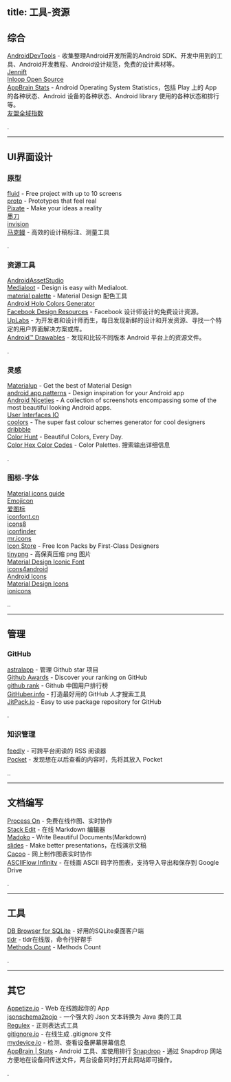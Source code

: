 title: 工具-资源
---

## 综合   

[AndroidDevTools](http://www.androiddevtools.cn/) - 收集整理Android开发所需的Android SDK、开发中用到的工具、Android开发教程、Android设计规范，免费的设计素材等。        
[Jennift](http://jennift.com/)       
[Inloop Open Source](http://inloop.github.io/)   
[AppBrain Stats](http://www.appbrain.com/stats/) -  Android Operating System Statistics，包括 Play 上的 App 的各种状态、Android 设备的各种状态、Android library 使用的各种状态和排行等。    
[友盟全域指数](http://www.umindex.com/devices/android_resolutions)     

.

----------------------------------------

## UI界面设计

### 原型

[fluid](https://www.fluidui.com/) - Free project with up to 10 screens    
[proto](https://proto.io/) - Prototypes that feel real     
[Pixate](http://www.pixate.com/) - Make your ideas a reality    
[墨刀](https://modao.cc/)   
[invision](http://www.invisionapp.com/)   
[马克鳗](http://www.getmarkman.com/) - 高效的设计稿标注、测量工具     

.

### 资源工具   

[AndroidAssetStudio](http://romannurik.github.io/AndroidAssetStudio/)    
[Medialoot](http://medialoot.com/) - Design is easy with Medialoot.   
[material palette](http://www.materialpalette.com/) - Material Design 配色工具    
[Android Holo Colors Generator](http://android-holo-colors.com/)  
[Facebook Design Resources](http://facebook.github.io/design/) -  Facebook 设计师设计的免费设计资源。   
[UpLabs](http://www.uplabs.com/) - 为开发者和设计师而生，每日发现新鲜的设计和开发资源、寻找一个特定的用户界面解决方案或库。   
[Android™ Drawables](http://androiddrawables.com/) - 发现和比较不同版本 Android 平台上的资源文件。    

.

### 灵感 

[Materialup](http://www.materialup.com/) - Get the best of Material Design   
[android app patterns](http://www.android-app-patterns.com/) - Design inspiration for your Android app   
[Android Niceties](http://androidniceties.tumblr.com/) - A collection of screenshots encompassing some of the most beautiful looking Android apps.    
[User Interfaces IO](http://userinterfaces.io/)   
[coolors](http://coolors.co/) - The super  fast colour schemes generator for cool designers   
[dribbble](https://dribbble.com/)    
[Color Hunt](http://colorhunt.co/) - Beautiful Colors, Every Day.       
[Color Hex Color Codes](http://www.color-hex.com/) - Color Palettes. 搜索输出详细信息    

.

### 图标-字体 
  
[Material icons guide](http://google.github.io/material-design-icons/)   
[Emojicon](http://rockerhieu.github.io/emojicon/)   
[爱图标](http://www.iconpng.com/)   
[iconfont.cn](http://www.iconfont.cn/)   
[icons8](https://icons8.com/)   
[iconfinder](https://www.iconfinder.com/)   
[mr.icons](http://mricons.com/)   
[Icon Store](http://iconstore.co/) - Free Icon Packs by First-Class Designers   
[tinypng](https://tinypng.com/) - 高保真压缩 png 图片   
[Material Design Iconic Font](http://zavoloklom.github.io/material-design-iconic-font/index.html)    
[icons4android](http://www.icons4android.com/)    
[Android Icons](http://www.androidicons.com/)   
[Material Design Icons](https://materialdesignicons.com/)     
[ionicons](http://ionicons.com/)     

..

----------------------------------------


## 管理

### GitHub   

[astralapp](https://app.astralapp.com/dashboard) - 管理 Github star 项目   
[Github Awards](http://github-awards.com/) - Discover your ranking on GitHub    
[github rank](http://githubrank.com/) - Github 中国用户排行榜   
[GitHuber.info](http://githuber.info/) - 打造最好用的 GitHub 人才搜索工具    
[JitPack.io](https://jitpack.io/) - Easy to use package repository for GitHub      

.

### 知识管理

[feedly](https://feedly.com/) - 可跨平台阅读的 RSS 阅读器   
[Pocket](https://getpocket.com/) - 发现想在以后查看的内容时，先将其放入 Pocket    

..

----------------------------------------

## 文档编写   

[Process On](https://www.processon.com/) - 免费在线作图、实时协作    
[Stack Edit](https://stackedit.io/editor) - 在线 Markdown 编辑器   
[Madoko](https://www.madoko.net/) - Write Beautiful Documents(Markdown)   
[slides](https://slides.com/) - Make better presentations，在线演示文稿     
[Cacoo](https://cacoo.com/) - 网上制作图表实时协作   
[ASCIIFlow Infinity](http://asciiflow.com/) - 在线画 ASCII 码字符图表，支持导入导出和保存到 Google Drive  

.

----------------------------------------

## 工具

[DB Browser for SQLite](http://sqlitebrowser.org/) - 好用的SQLite桌面客户端   
[tldr](http://www.ostera.io/tldr.jsx/) - tldr在线版，命令行好帮手  
[Methods Count](http://www.methodscount.com/)  - Methods Count   

.

----------------------------------------

## 其它   

[Appetize.io](https://appetize.io/demo) - Web 在线跑起你的 App   
[jsonschema2pojo](http://www.jsonschema2pojo.org/) - 一个强大的 Json 文本转换为 Java 类的工具    
[Regulex](https://jex.im/regulex/) - 正则表达式工具          
[gitignore.io](https://www.gitignore.io/) - 在线生成 .gitignore 文件    
[mydevice.io](http://mydevice.io/) - 检测、查看设备屏幕屏幕信息    
[AppBrain | Stats](http://www.appbrain.com/stats/libraries/dev) - Android 工具、库使用排行
[Snapdrop](https://snapdrop.net/) - 通过 Snapdrop 网站方便地在设备间传送文件，两台设备同时打开此网站即可操作。     

.
